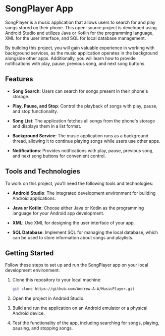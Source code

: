 # SongPlayer App

SongPlayer is a music application that allows users to search for and play songs stored on their phone. This open-source project is developed using Android Studio and utilizes Java or Kotlin for the programming language, XML for the user interface, and SQL for local database management.

By building this project, you will gain valuable experience in working with background services, as the music application operates in the background alongside other apps. Additionally, you will learn how to provide notifications with play, pause, previous song, and next song buttons.

## Features

- **Song Search**: Users can search for songs present in their phone's storage.

- **Play, Pause, and Stop**: Control the playback of songs with play, pause, and stop functionality.

- **Song List**: The application fetches all songs from the phone's storage and displays them in a list format.

- **Background Service**: The music application runs as a background thread, allowing it to continue playing songs while users use other apps.

- **Notifications**: Provides notifications with play, pause, previous song, and next song buttons for convenient control.

## Tools and Technologies

To work on this project, you'll need the following tools and technologies:

- **Android Studio**: The integrated development environment for building Android applications.

- **Java or Kotlin**: Choose either Java or Kotlin as the programming language for your Android app development.

- **XML**: Use XML for designing the user interface of your app.

- **SQL Database**: Implement SQL for managing the local database, which can be used to store information about songs and playlists.

## Getting Started

Follow these steps to set up and run the SongPlayer app on your local development environment:

1. Clone this repository to your local machine:

   ```bash
   git clone https://github.com/Andrew-A-A/MusicPlayer.git
   ```

2. Open the project in Android Studio.

3. Build and run the application on an Android emulator or a physical Android device.

4. Test the functionality of the app, including searching for songs, playing, pausing, and stopping songs.

